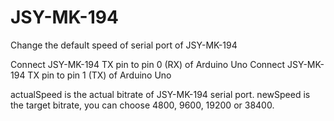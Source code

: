 # JSY-MK-194

Change the default speed of serial port of JSY-MK-194

Connect JSY-MK-194 TX pin to pin 0 (RX) of Arduino Uno
Connect JSY-MK-194 TX pin to pin 1 (TX) of Arduino Uno

actualSpeed is the actual bitrate of JSY-MK-194 serial port.
newSpeed is the target bitrate, you can choose 4800, 9600, 19200 or 38400.
